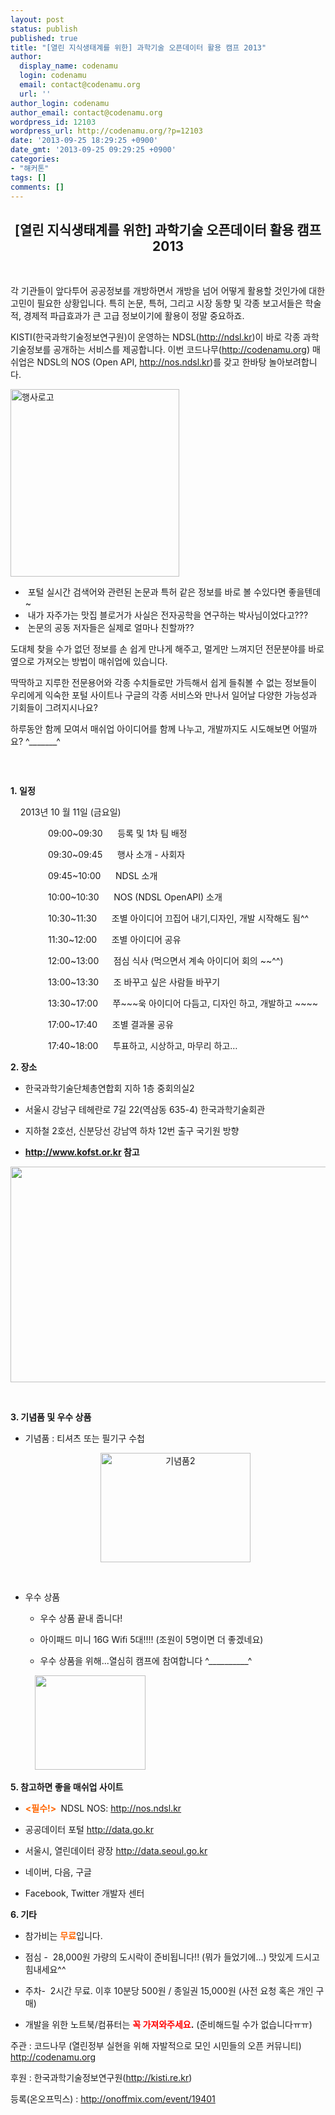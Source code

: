 ```yaml
---
layout: post
status: publish
published: true
title: "[열린 지식생태계를 위한] 과학기술 오픈데이터 활용 캠프 2013"
author:
  display_name: codenamu
  login: codenamu
  email: contact@codenamu.org
  url: ''
author_login: codenamu
author_email: contact@codenamu.org
wordpress_id: 12103
wordpress_url: http://codenamu.org/?p=12103
date: '2013-09-25 18:29:25 +0900'
date_gmt: '2013-09-25 09:29:25 +0900'
categories:
- "해커톤"
tags: []
comments: []
---
```

<h2 dir="ltr" align="center"></h2>
<h2 dir="ltr" align="center">[열린 지식생태계를 위한] 과학기술 오픈데이터 활용 캠프 2013</h2>
<p>&nbsp;</p>
<p dir="ltr">각 기관들이 앞다투어 공공정보를 개방하면서 개방을 넘어 어떻게 활용할 것인가에 대한 고민이 필요한 상황입니다. 특히 논문, 특허, 그리고 시장 동향 및 각종 보고서들은 학술적, 경제적 파급효과가 큰 고급 정보이기에 활용이 정말 중요하죠.</p>
<p dir="ltr">KISTI(한국과학기술정보연구원)이 운영하는 NDSL(<a href="http://ndsl.kr/">http://ndsl.kr</a>)이 바로 각종 과학기술정보를 공개하는 서비스를 제공합니다. 이번 코드나무(<a href="http://codenamu.org">http://codenamu.org</a>) 매쉬업은 NDSL의 NOS (Open API, <a href="http://nos.ndsl.kr/">http://nos.ndsl.kr</a>)를 갖고 한바탕 놀아보려합니다.</p>
<p dir="ltr"><a href="http://codenamu.org/wp-content/uploads/2013/09/행사로고.jpg"><img class="size-medium wp-image-12111 aligncenter" alt="행사로고" src="http://codenamu.org/wp-content/uploads/2013/09/행사로고-270x300.jpg" width="270" height="300" /></a></p>
<ul>
<li>
<div> 포털 실시간 검색어와 관련된 논문과 특허 같은 정보를 바로 볼 수있다면 좋을텐데~</div>
</li>
<li>
<div> 내가 자주가는 맛집 블로거가 사실은 전자공학을 연구하는 박사님이었다고???</div>
</li>
<li>
<div> 논문의 공동 저자들은 실제로 얼마나 친할까??</div>
</li>
</ul>
<p dir="ltr">도대체 찾을 수가 없던 정보를 손 쉽게 만나게 해주고, 멀게만 느껴지던 전문분야를 바로 옆으로 가져오는 방법이 매쉬업에 있습니다.</p>
<p dir="ltr">딱딱하고 지루한 전문용어와 각종 수치들로만 가득해서 쉽게 들춰볼 수 없는 정보들이 우리에게 익숙한 포털 사이트나 구글의 각종 서비스와 만나서 일어날 다양한 가능성과 기회들이 그려지시나요?</p>
<p dir="ltr">하루동안 함께 모여서 매쉬업 아이디어를 함께 나누고, 개발까지도 시도해보면 어떨까요? ^_______^</p>
<p>&nbsp;</p>
<p><img class="aligncenter" alt="" src="http://cfile1.onoffmix.com/attach/gRwCWl85d820353B8aDv9z4gxTB7O04I" /></p>
<p dir="ltr"><strong>1. 일정</strong></p>
<p dir="ltr">    2013년 10 월 11일 (금요일)</p>
<p dir="ltr" style="padding-left: 60px;">09:00~09:30      등록 및 1차 팀 배정</p>
<p dir="ltr" style="padding-left: 60px;">09:30~09:45      행사 소개 - 사회자</p>
<p dir="ltr" style="padding-left: 60px;">09:45~10:00      NDSL 소개</p>
<p dir="ltr" style="padding-left: 60px;">10:00~10:30      NOS (NDSL OpenAPI) 소개</p>
<p dir="ltr" style="padding-left: 60px;">10:30~11:30      조별 아이디어 끄집어 내기,디자인, 개발 시작해도 됨^^</p>
<p dir="ltr" style="padding-left: 60px;">11:30~12:00      조별 아이디어 공유</p>
<p dir="ltr" style="padding-left: 60px;">12:00~13:00      점심 식사 (먹으면서 계속 아이디어 회의 ~~^^)</p>
<p dir="ltr" style="padding-left: 60px;">13:00~13:30      조 바꾸고 싶은 사람들 바꾸기</p>
<p dir="ltr" style="padding-left: 60px;">13:30~17:00      쭈~~~욱 아이디어 다듬고, 디자인 하고, 개발하고 ~~~~</p>
<p dir="ltr" style="padding-left: 60px;">17:00~17:40      조별 결과물 공유</p>
<p dir="ltr" style="padding-left: 60px;">17:40~18:00      투표하고, 시상하고, 마무리 하고…</p>
<p dir="ltr"><strong>2. 장소</strong></p>
<ul>
<li dir="ltr">
<p dir="ltr">한국과학기술단체총연합회 지하 1층 중회의실2</p>
</li>
<li dir="ltr">
<p dir="ltr">서울시 강남구 테헤란로 7길 22(역삼동 635-4) 한국과학기술회관</p>
</li>
<li dir="ltr">
<p dir="ltr">지하철 2호선, 신분당선 강남역 하차 12번 출구 국기원 방향</p>
</li>
<li dir="ltr"><b id="docs-internal-guid-5a8f4a1b-4fb5-4f0b-4cb7-32bc3e4ef19f"><a href="http://www.kofst.or.kr/">http://www.kofst.or.kr</a> 참고</b></li>
</ul>
<p><img class="aligncenter" alt="" src="https://lh5.googleusercontent.com/0ZO1Zk71pHkPhq3BltrG725XQ0ED7JSIjuxZ6A2WPgT4KrjC4WwWnINwSjH4M1bQ7t4ov22if8x_hr5_Inxp0u1OxS7ZHkmaS2swV05fhUNqP1_ZyM5C-NNf" width="576" height="345" /></p>
<p>&nbsp;</p>
<p dir="ltr"><strong>3. 기념품 및 우수 상품</strong></p>
<ul>
<li dir="ltr">
<p dir="ltr" align="left">기념품 : 티셔츠 또는 필기구 수첩</p>
<div align="center"><img alt="" src="http://cfile1.onoffmix.com/attach/wXuLCIkLfRAWNTwyxqaQV68BxZkADArF" /><a href="http://codenamu.org/wp-content/uploads/2013/09/기념품2.jpg"><img class="alignnone  wp-image-12108" alt="기념품2" src="http://codenamu.org/wp-content/uploads/2013/09/기념품2-300x219.jpg" width="240" height="175" /></a></div>
<p>&nbsp;</li>
</ul>
<ul>
<li dir="ltr">
<p dir="ltr">우수 상품</p>
<ul>
<li dir="ltr">
<p dir="ltr">우수 상품 끝내 줍니다!</p>
</li>
<li dir="ltr">
<p dir="ltr">아이패드 미니 16G Wifi 5대!!!! (조원이 5명이면 더 좋겠네요)</p>
</li>
<li dir="ltr">
<p dir="ltr">우수 상품을 위해...열심히 캠프에 참여합니다 ^__________^</p>
</li>
</ul>
</li>
</ul>
<p dir="ltr">          <img class="aligncenter" alt="" src="https://lh6.googleusercontent.com/X2X1L9aSD2VTuxY_wihiPMvoAhKjsPGa5-Rod3Lw8WjTC0T96FscAWmsFIqVWt488Zod-LpxfCtvQRa77Is-VtnlUMNSVFn7vDHCTcYR4rde9XugXNoDNDcP" width="177" height="151" /></p>
<p dir="ltr"><strong>5. 참고하면 좋을 매쉬업 사이트</strong></p>
<ul>
<li dir="ltr">
<p dir="ltr"><strong><span style="color: #ff6600;">&lt;필수!&gt;</span> </strong> NDSL NOS: <a href="http://nos.ndsl.kr/">http://nos.ndsl.kr</a></p>
</li>
<li dir="ltr">
<p dir="ltr">공공데이터 포털 <a href="http://data.go.kr/">http://data.go.kr</a></p>
</li>
<li dir="ltr">
<p dir="ltr">서울시, 열린데이터 광장 <a href="http://data.seoul.go.kr/">http://data.seoul.go.kr</a></p>
</li>
<li dir="ltr">
<p dir="ltr">네이버, 다음, 구글</p>
</li>
<li dir="ltr">
<p dir="ltr">Facebook, Twitter 개발자 센터</p>
</li>
</ul>
<p dir="ltr"><strong>6. 기타</strong></p>
<ul>
<li dir="ltr">
<p dir="ltr">참가비는 <strong><span style="color: #ff6600;">무료</span></strong>입니다.</p>
</li>
<li dir="ltr">
<p dir="ltr">점심 -  28,000원 가량의 도시락이 준비됩니다!! (뭐가 들었기에...) 맛있게 드시고 힘내세요^^</p>
</li>
<li dir="ltr">
<p dir="ltr">주차-  2시간 무료. 이후 10분당 500원 / 종일권 15,000원 (사전 요청 혹은 개인 구매)</p>
</li>
<li dir="ltr">
<p dir="ltr">개발을 위한 노트북/컴퓨터는 <strong><span style="color: #ff0000;">꼭 가져와주세요</span>.</strong> (준비해드릴 수가 없습니다ㅠㅠ)</p>
</li>
</ul>
<p>주관 : 코드나무 (열린정부 실현을 위해 자발적으로 모인 시민들의 오픈 커뮤니티) <a href="http://codenamu.org/">http://codenamu.org</a></p>
<p>후원 : 한국과학기술정보연구원(<a href="http://kisti.re.kr/">http://kisti.re.kr</a>)</p>
<p>등록(온오프믹스) : <a href="http://onoffmix.com/event/19401">http://onoffmix.com/event/19401</a></p>

